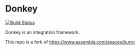 # Donkey
[![Build Status](https://travis-ci.org/dbastin/donkey.png?branch=master)](https://travis-ci.org/dbastin/donkey)

Donkey is an integration framework.

This repo is a fork of https://www.assembla.com/spaces/burro